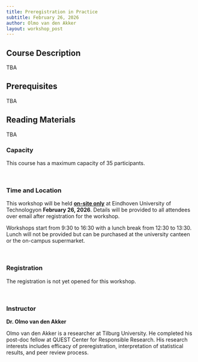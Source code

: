 ```yaml
---
title: Preregistration in Practice
subtitle: February 26, 2026
author: Olmo van den Akker
layout: workshop_post
---
```


## Course Description

TBA
<br>
## Prerequisites

TBA
<br>

## Reading Materials

TBA
<br>

### Capacity

This course has a maximum capacity of 35 participants.

<br>

### Time and Location

This workshop will be held <ins>**on-site only**</ins> at Eindhoven University of Technologyon **February 26, 2026**. Details will be provided to all attendees over email after registration for the workshop.

Workshops start from 9:30 to 16:30 with a lunch break from 12:30 to 13:30. Lunch will not be provided but can be purchased at the university canteen or the on-campus supermarket. 

<br>

### Registration

The registration is not yet opened for this workshop.


<br>

### Instructor

**Dr. Olmo van den Akker**

Olmo van den Akker is a researcher at Tilburg University. He completed his post-doc fellow at QUEST Center for Responsible Research. His research interests includes efficacy of preregistration, interpretation of statistical results, and peer review process. 
